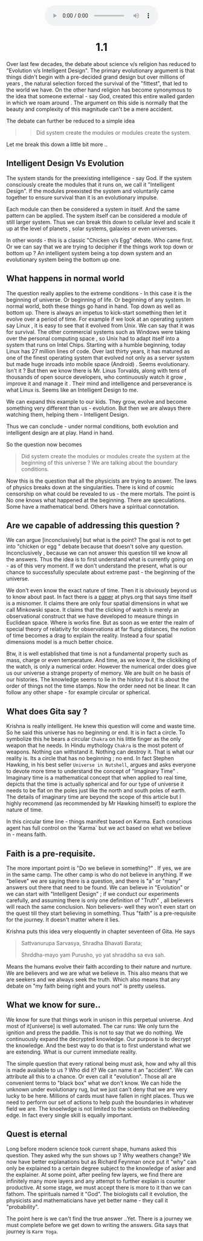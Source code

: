 <center>
<figure>
    <audio
       controls
       src="./1dot1.mp3">
          Your browser does not support the
          <code>audio</code> element.
    </audio>
</figure>
</center>



<center><h1> 1.1</h1></center> 
Over last few decades, the debate about science v/s religion has reduced to "Evolution v/s Intelligent Design". The primary evolutionary argument is that things didn't begin with a pre-decided grand design but over millions of years , the natural selection forced the survival of the "fittest", that led to the world we have. On the other hand religion has become synonymous to the idea that someone external - say God, created this entire walled garden in which we roam around . The argument on this side is normally that the beauty and complexity of this magnitude can't be a mere accident. 

The debate can further be reduced to a simple idea 

>> Did system create the modules or modules create the system. 

Let me break this down a little bit more .. 

## Intelligent Design Vs Evolution 

The system stands for the preexisting intelligence - say God. If the system consciously create the modules that it runs on, we call it "Intelligent Design". If the modules preexisted the system and voluntarily came together to ensure survival than it is an evolutionary impulse.

Each module can then be considered a system in itself. And the same pattern can be applied. The system itself can be considered a module of still larger system. Thus we can break this down to cellular level and scale it up at the level of planets , solar systems, galaxies or even universes. 

In other words - this is a classic "Chicken v/s Egg" debate. Who came first. Or we can say that we are trying to decipher if the things work top down or bottom up ? An intelligent system being a top down system and an evolutionary system being the bottom up one. 

## What happens in normal world

The question really applies to the extreme conditions - In this case it is the beginning of universe. Or beginning of life. Or beginning of any system. In normal world, both these things go hand in hand. Top down as well as bottom up. There is always an impetus to kick-start something then let it evolve over a period of time. For example if we look at an operating system  say Linux , it is easy to see that it evolved from Unix. We can say that it was for survival. The other commercial systems such as Windows were taking over the personal computing space , so Unix had to adapt itself into a system that runs on Intel Chips. Starting with a humble beginning, today Linux has 27 million lines of code. Over last thirty years, it has matured as one of the finest operating system that evolved not only as a server system but made huge inroads into mobile space (Android) . Seems evolutionary. Isn't it ?  But then we know there is Mr. Linus Torvalds, along with tens of thousands of open source developers, who continuously watch it grow , improve it and manage it . Their mind and intelligence and perseverance is what Linux is. Seems like an Intelligent Design to me. 

We can expand this example to our kids. They grow, evolve and become something very different than us - evolution. But then we are always there watching them, helping them - Intelligent Design.

Thus we can conclude - under normal conditions, both evolution and intelligent design are at play. Hand in hand. 

So the question now becomes

> Did system create the modules or modules create the system at the beginning of this universe ? We are talking about the boundary conditions. 

Now this is the question that all the physicists are trying to answer. The laws of physics breaks down at the singularities. There is kind of cosmic censorship on what could be revealed to us - the mere mortals. The point is No one knows what happened at the beginning. There are speculations. Some have a mathematical bend. Others have a spiritual connotation. 

## Are we capable of addressing this question ?

We can argue [inconclusively] but what is  the point? The goal is not to get into "chicken or egg " debate because that doesn't solve any question. Inconclusively , because we can not answer this question till we know all the answers. Thus the idea is to first understand what is currently going on - as of this very moment. If we don't understand the present, what is our chance to successfully speculate about extreme past - the beginning of the universe. 

We don't even know the exact nature of time. Then it is obviously beyond us to know about past. In fact there is a [paper](https://phys.org/news/2011-04-scientists-spacetime-dimension.html) at phys.org that says time itself is a misnomer. It claims  there are only four spatial dimensions in what we call Minkowski  space. It claims that the clicking of watch is merely an observational construct that we have developed to measure things in Euclidean space. Where is works fine. But as soon as we enter the realm of special theory of relativity for observations at far flung distances, the notion of time becomes a drag to explain the reality.  Instead a four spatial dimensions model is a much better choice. 

Btw, it is well established that time is not a fundamental property such as mass, charge or even temperature. And time, as we know it, the clickiking of the watch, is only a numerical order. However the numerical order does give us our universe a strange property of memory. We are built on he basis of our histories. The knowledge seems to lie in the history but it is about the order of things not the time stamps. Now the order need not be linear. It can follow any other shape - for example circular or spherical. 

## What does Gita say ?

Krishna is really intelligent. He knew this question will come and waste time. So he said this universe has no beginning or end. It is in fact a circle. To symbolize this he bears a circular `Chakra` on his little finger as the only weapon that he needs. In Hindu mythology `Chakra` is the most potent of weapons. Nothing can withstand it. Nothing can destroy it. That is what our reality is. Its a circle that has no beginning ; no end. In fact Stephen Hawking, in his best seller `Universe in Nutshell`, argues and asks everyone  to devote more time to understand the concept of "Imaginary Time" . Imaginary time is a mathematical concept that when applied to real time, depicts that the time is actually spherical and for our type of universe it needs to be flat on the poles just like the north and south poles of earth. The details of imaginary time are beyond the scope of this article but I highly recommend (as recommended by Mr Hawking himself) to explore the nature of time. 

In this circular time line - things manifest based on Karma. Each conscious agent has full control on the 'Karma` but we act based on what we believe in - means faith. 

## Faith is a pre-requisite.

The more important point is "Do we believe in something?" . If yes, we are in the same camp. The other camp is who do not believe in anything. If we "believe" we are saying there is a question, and there is "a"  or "many" answers out there that need to be found. We can believe in "Evolution" or we can start with "Intelligent Design" ; if we conduct our experiments carefully, and assuming there is only one definition of "Truth" , all believers will reach the same conclusion. Non believers- well they won't even start on the quest till they start believing in something. Thus "faith" is a pre-requisite for the journey. It doesn't matter where it lies. 

Krishna puts this idea very eloquently in chapter seventeen of Gita. He says

> Sattvanurupa Sarvasya, Shradha Bhavati Barata; 
>
> Shrddha-mayo yam Purusho, yo yat shraddha sa eva sah.

Means the humans evolve their faith according to their nature and nurture. We are believers and we are what we believe in. This also means that we are seekers and we always seek the truth. Which also means that any debate on "my faith being right and yours not" is pretty useless. 

## What we know for sure.. 

We know for sure that things work in unison in this perpetual universe. And most of it[universe] is well automated. The car runs: We only turn the ignition and press the paddle. This is not to say that we do nothing. We continuously expand the decrypted knowledge. Our purpose is to decrypt the knowledge. And the best way to do that is to first understand what we are extending. What is our current immediate reality. 

The simple question that every rational being must ask, how and why all this is made available to us ? Who did it? We can name it an "accident". We can attribute all this to a chance. Or even call it "evolution". Those all are convenient terms to "black box" what we don't know. We can hide the unknown under evolutionary rug, but we just can't deny that we are very lucky to be here. Millions of cards must have fallen in right places. Thus we need to perform our set of actions to help push the boundaries in whatever field we are. The knoelwdge is not limited to the scientists on thebleeding edge. In fact every single skill is equally important. 

## Quest is eternal 

Long before modern science took current shape, humans asked this question. They asked why the sun shows up ? Why weathers change? We now have better explanations but as Richard Feynman once put it "why" can only be explained to a certain degree subject to the knowledge of asker and the explainer. At some point, after peeling few layers, we find there are infinitely many more layers and any attempt to further explain is counter productive. At some stage, we must accept there is more to it than we can fathom. The spirituals named it "God". The biologists call it evolution, the physicists and mathematicians have yet better name - they call it "probability".


The point here is we can't find the true answer ..Yet.   There is a journey we must complete before we get down to writing the answers. Gita says that journey is `Karm Yoga`.  
